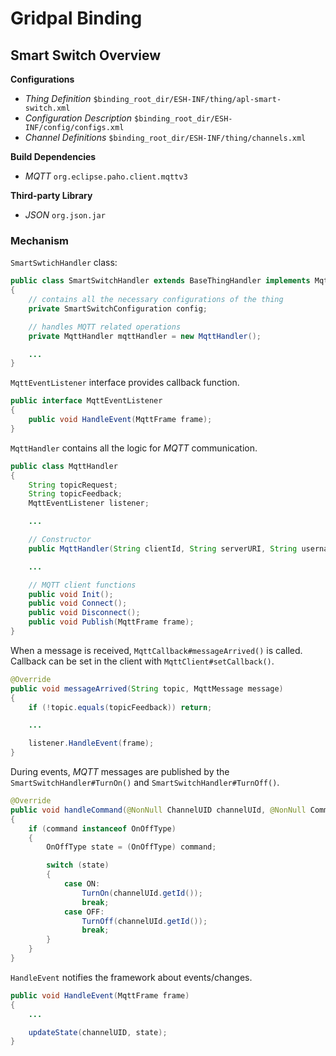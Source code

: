 # Gridpal Binding

## Smart Switch Overview

__Configurations__
- _Thing Definition_ `$binding_root_dir/ESH-INF/thing/apl-smart-switch.xml`
- _Configuration Description_ `$binding_root_dir/ESH-INF/config/configs.xml`
- _Channel Definitions_ `$binding_root_dir/ESH-INF/thing/channels.xml`

__Build Dependencies__
- _MQTT_ `org.eclipse.paho.client.mqttv3`

__Third-party Library__
- _JSON_ `org.json.jar`


### Mechanism

`SmartSwtichHandler` class:

```java
public class SmartSwitchHandler extends BaseThingHandler implements MqttEventListener
{
    // contains all the necessary configurations of the thing
    private SmartSwitchConfiguration config;

    // handles MQTT related operations
    private MqttHandler mqttHandler = new MqttHandler();

    ...
}
```

`MqttEventListener` interface provides callback function.
```java
public interface MqttEventListener
{
	public void HandleEvent(MqttFrame frame);
}
```


`MqttHandler` contains all the logic for _MQTT_ communication.
```java
public class MqttHandler
{
    String topicRequest;
    String topicFeedback;
    MqttEventListener listener;

    ...

    // Constructor
    public MqttHandler(String clientId, String serverURI, String username, String password, String topicRequest, String topicFeedback);

    ...

    // MQTT client functions
    public void Init();
    public void Connect();
    public void Disconnect();
    public void Publish(MqttFrame frame);
}
```


When a message is received, `MqttCallback#messageArrived()` is called. Callback can be set in the client with `MqttClient#setCallback()`.
```java
@Override
public void messageArrived(String topic, MqttMessage message)
{
    if (!topic.equals(topicFeedback)) return;

    ...

    listener.HandleEvent(frame);
}
```


During events, _MQTT_ messages are published by the `SmartSwitchHandler#TurnOn()` and `SmartSwitchHandler#TurnOff()`.
```java
@Override
public void handleCommand(@NonNull ChannelUID channelUId, @NonNull Command command)
{
    if (command instanceof OnOffType)
    {
        OnOffType state = (OnOffType) command;

        switch (state)
        {
            case ON:
                TurnOn(channelUId.getId());
                break;
            case OFF:
                TurnOff(channelUId.getId());
                break;
        }
    }
}
```

`HandleEvent` notifies the framework  about events/changes.
```java
public void HandleEvent(MqttFrame frame)
{
    ...

    updateState(channelUID, state);
}
```